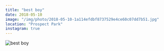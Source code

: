 ```yaml
---
title: "best boy"
date: 2018-05-10
image: "/img/photo/2018-05-10-1a114efdbf8737529e4ce60c07dd7b51.jpg"
location: "Prospect Park"
instagram: true
---
```


![best boy](/img/photo/2018-05-10-1a114efdbf8737529e4ce60c07dd7b51.jpg)
